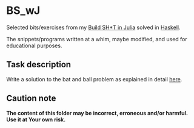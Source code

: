 # BS_wJ

Selected bits/exercises from my [Build SH\*T in Julia](https://b-lukaszuk.github.io/BS_wJ_eng/) solved in [Haskell](https://www.haskell.org/).

The snippets/programs written at a whim, maybe modified, and used for educational purposes.

## Task description

Write a solution to the bat and ball problem as explained in detail [here](https://b-lukaszuk.github.io/BS_wJ_eng/bat_and_ball.html).

## Caution note

**The content of this folder may be incorrect, erroneous and/or harmful. Use it at Your own risk.**
